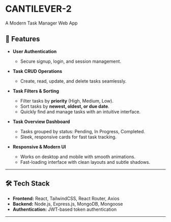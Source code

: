 # CANTILEVER-2  
A Modern Task Manager Web App  

## 🚀 Features

- **User Authentication**  
  - Secure signup, login, and session management.  

- **Task CRUD Operations**  
  - Create, read, update, and delete tasks seamlessly.  

- **Task Filters & Sorting**  
  - Filter tasks by **priority** (High, Medium, Low).  
  - Sort tasks by **newest, oldest, or due date**.  
  - Quickly find and manage tasks with an intuitive interface.  

- **Task Overview Dashboard**  
  - Tasks grouped by status: Pending, In Progress, Completed.  
  - Sleek, responsive cards for fast task tracking.  


- **Responsive & Modern UI**  
  - Works on desktop and mobile with smooth animations.  
  - Fast-loading interface with clean layouts and subtle shadows.  

---

## 🛠 Tech Stack

- **Frontend:** React, TailwindCSS, React Router, Axios  
- **Backend:** Node.js, Express.js, MongoDB, Mongoose  
- **Authentication:** JWT-based token authentication  


---


